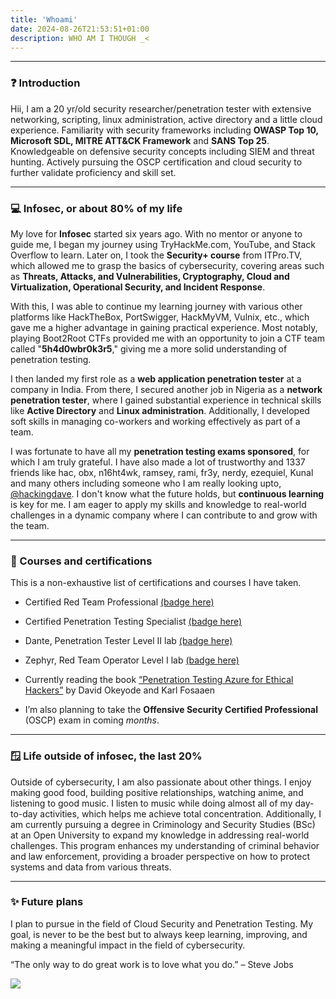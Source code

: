 ```yaml
---
title: 'Whoami'
date: 2024-08-26T21:53:51+01:00
description: WHO AM I THOUGH _<
---
```



---

### ❓ Introduction
Hii, I am a 20 yr/old security researcher/penetration tester with extensive networking, scripting, linux administration, active directory and a little cloud experience. Familiarity with security frameworks including **OWASP Top 10, Microsoft SDL, MITRE ATT&CK Framework** and **SANS Top 25**. Knowledgeable on defensive security concepts including SIEM and threat hunting. Actively pursuing the OSCP certification and cloud security to further validate proficiency and skill set. 

---

### 💻 Infosec, or about 80% of my life
My love for **Infosec** started six years ago. With no mentor or anyone to guide me, I began my journey using TryHackMe.com, YouTube, and Stack Overflow to learn. Later on, I took the **Security+ course** from ITPro.TV, which allowed me to grasp the basics of cybersecurity, covering areas such as **Threats, Attacks, and Vulnerabilities, Cryptography, Cloud and Virtualization, Operational Security, and Incident Response**.

With this, I was able to continue my learning journey with various other platforms like HackTheBox, PortSwigger, HackMyVM, Vulnix, etc., which gave me a higher advantage in gaining practical experience. Most notably, playing Boot2Root CTFs provided me with an opportunity to join a CTF team called "**5h4d0wbr0k3r5**," giving me a more solid understanding of penetration testing.

I then landed my first role as a **web application penetration tester** at a company in India. From there, I secured another job in Nigeria as a **network penetration tester**, where I gained substantial experience in technical skills like **Active Directory** and **Linux administration**. Additionally, I developed soft skills in managing co-workers and working effectively as part of a team.

I was fortunate to have all my **penetration testing exams sponsored**, for which I am truly grateful. I have also made a lot of trustworthy and 1337 friends like hac, obx, n16ht4wk, ramsey, rami, fr3y, nerdy, ezequiel, Kunal and many others including someone who I am really looking upto, [@hackingdave](https://x.com/HackingDave). I don't know what the future holds, but **continuous learning** is key for me. I am eager to apply my skills and knowledge to real-world challenges in a dynamic company where I can contribute to and grow with the team.

---

### 🏅 Courses and certifications

This is a non-exhaustive list of certifications and courses I have taken.

*   Certified Red Team Professional [(badge here)](https://www.credential.net/f40d1c27-2021-4dc6-82af-b6d8c3d744a5#gs.9g5oko)
    
*   Certified Penetration Testing Specialist [(badge here)](https://sec-fortress.github.io/HTB%20Certified%20Penetration%20Testing%20Specialist_Certificate.jpg)
    
*   Dante, Penetration Tester Level II lab [(badge here)](https://sec-fortress.github.io/Dante_page-0001.jpg)
    
*   Zephyr, Red Team Operator Level I lab [(badge here)](https://sec-fortress.github.io/Zephyr.jpg)
    
*   Currently reading the book [“Penetration Testing Azure for Ethical Hackers”](https://www.amazon.com/Penetration-Testing-Azure-Ethical-Hackers/dp/1839212934) by David Okeyode and Karl Fosaaen
    
*   I’m also planning to take the **Offensive Security Certified Professional** (OSCP) exam in coming _months_.

---

### 🪟 Life outside of infosec, the last 20%

Outside of cybersecurity, I am also passionate about other things. I enjoy making good food, building positive relationships, watching anime, and listening to good music. I listen to music while doing almost all of my day-to-day activities, which helps me achieve total concentration. Additionally, I am currently pursuing a degree in Criminology and Security Studies (BSc) at an Open University to expand my knowledge in addressing real-world challenges. This program enhances my understanding of criminal behavior and law enforcement, providing a broader perspective on how to protect systems and data from various threats.

---

### ✨ Future plans

I plan to pursue in the field of Cloud Security and Penetration Testing. My goal, is never to be the best but to always keep learning, improving, and making a meaningful impact in the field of cybersecurity.

“The only way to do great work is to love what you do.” – Steve Jobs

![](https://i.pinimg.com/originals/45/f3/45/45f345f183f946bcdd039765783e3ce9.gif#center)
